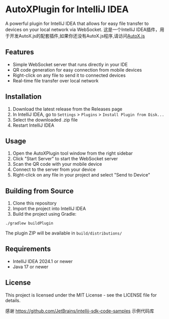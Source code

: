 # AutoXPlugin for IntelliJ IDEA

A powerful plugin for IntelliJ IDEA that allows for easy file transfer to devices on your local network via WebSocket.
这是一个IntelliJ IDEA插件，用于开发AutoX.js的配套插件,如果你还没有AutoX.js程序,请访问[AutoX.js](https://github.com/aiselp/AutoX)
## Features

- Simple WebSocket server that runs directly in your IDE
- QR code generation for easy connection from mobile devices
- Right-click on any file to send it to connected devices
- Real-time file transfer over local network

## Installation

1. Download the latest release from the Releases page
2. In IntelliJ IDEA, go to `Settings` > `Plugins` > `Install Plugin from Disk...`
3. Select the downloaded .zip file
4. Restart IntelliJ IDEA

## Usage

1. Open the AutoXPlugin tool window from the right sidebar
2. Click "Start Server" to start the WebSocket server
3. Scan the QR code with your mobile device
4. Connect to the server from your device
5. Right-click on any file in your project and select "Send to Device"

## Building from Source

1. Clone this repository
2. Import the project into IntelliJ IDEA
3. Build the project using Gradle:

```bash
./gradlew buildPlugin
```

The plugin ZIP will be available in `build/distributions/`

## Requirements

- IntelliJ IDEA 2024.1 or newer
- Java 17 or newer

## License

This project is licensed under the MIT License - see the LICENSE file for details. 

感谢 https://github.com/JetBrains/intellij-sdk-code-samples 示例代码库